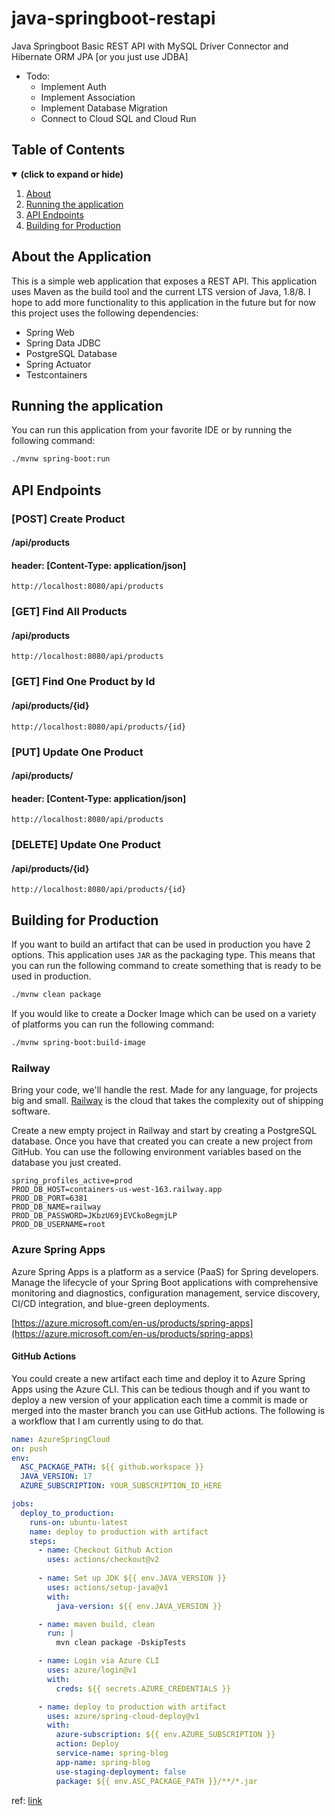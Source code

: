 # java-springboot-restapi
Java Springboot Basic REST API with MySQL Driver Connector and Hibernate ORM JPA [or you just use JDBA]

- Todo:
  + Implement Auth
  + Implement Association
  + Implement Database Migration
  + Connect to Cloud SQL and Cloud Run
  
## Table of Contents
<details open>
<summary><b>(click to expand or hide)</b></summary>
<!-- MarkdownTOC -->

1. [About](#about)
1. [Running the application](#running)
1. [API Endpoints](#api-endpoints)
1. [Building for Production](#prod)

<a id="about"></a>
## About the Application 

This is a simple web application that exposes a REST API. This application uses Maven as the build tool and the current 
LTS version of Java, 1.8/8. I hope to add more functionality to this application in the future but 
for now this project uses the following dependencies: 

- Spring Web
- Spring Data JDBC
- PostgreSQL Database
- Spring Actuator
- Testcontainers
 
<a id="running"></a>
## Running the application

You can run this application from your favorite IDE or by running the following command:
  
```bash
./mvnw spring-boot:run
```
  
<a id="api-endpoints"></a>
## API Endpoints

### [POST] Create Product
#### /api/products
#### header: [Content-Type: application/json]
```
http://localhost:8080/api/products
```

### [GET] Find All Products 
#### /api/products
```
http://localhost:8080/api/products
```

### [GET] Find One Product by Id
#### /api/products/{id}
```
http://localhost:8080/api/products/{id}
```

### [PUT] Update One Product
#### /api/products/
#### header: [Content-Type: application/json]
```
http://localhost:8080/api/products
```

### [DELETE] Update One Product
#### /api/products/{id}
```
http://localhost:8080/api/products/{id}
```

<a id="prod"></a>
## Building for Production 

If you want to build an artifact that can be used in production you have 2 options. This application uses `JAR` as the 
packaging type. This means that you can run the following command to create something that is ready to be used in production.

```bash
./mvnw clean package
```

If you would like to create a Docker Image which can be used on a variety of platforms you can run the following command: 

```bash
./mvnw spring-boot:build-image
```
  
### Railway
Bring your code, we'll handle the rest. Made for any language, for projects big and small. [Railway](https://railway.app/) 
is the cloud that takes the complexity out of shipping software.

Create a new empty project in Railway and start by creating a PostgreSQL database. Once you have that created you can create
a new project from GitHub. You can use the following environment variables based on the database you just created. 

```properties
spring_profiles_active=prod
PROD_DB_HOST=containers-us-west-163.railway.app
PROD_DB_PORT=6381
PROD_DB_NAME=railway
PROD_DB_PASSWORD=JKbzU69jEVCkoBegmjLP
PROD_DB_USERNAME=root
``` 
 

### Azure Spring Apps

Azure Spring Apps is a platform as a service (PaaS) for Spring developers. Manage the lifecycle of your Spring Boot applications with 
comprehensive monitoring and diagnostics, configuration management, service discovery, CI/CD integration, and blue-green deployments.

[https://azure.microsoft.com/en-us/products/spring-apps](https://azure.microsoft.com/en-us/products/spring-apps)

#### GitHub Actions 

You could create a new artifact each time and deploy it to Azure Spring Apps using the Azure CLI. This can be tedious though and if you want to deploy a new version of your application each time a commit is made or merged into the master branch you can use GitHub actions. The following is a workflow that I am currently using to do that. 

```yaml
name: AzureSpringCloud
on: push
env:
  ASC_PACKAGE_PATH: ${{ github.workspace }}
  JAVA_VERSION: 17
  AZURE_SUBSCRIPTION: YOUR_SUBSCRIPTION_ID_HERE

jobs:
  deploy_to_production:
    runs-on: ubuntu-latest
    name: deploy to production with artifact
    steps:
      - name: Checkout Github Action
        uses: actions/checkout@v2
        
      - name: Set up JDK ${{ env.JAVA_VERSION }}
        uses: actions/setup-java@v1
        with:
          java-version: ${{ env.JAVA_VERSION }}

      - name: maven build, clean
        run: |
          mvn clean package -DskipTests

      - name: Login via Azure CLI
        uses: azure/login@v1
        with:
          creds: ${{ secrets.AZURE_CREDENTIALS }}

      - name: deploy to production with artifact
        uses: azure/spring-cloud-deploy@v1
        with:
          azure-subscription: ${{ env.AZURE_SUBSCRIPTION }}
          action: Deploy
          service-name: spring-blog
          app-name: spring-blog
          use-staging-deployment: false
          package: ${{ env.ASC_PACKAGE_PATH }}/**/*.jar
```

ref: [link](https://www.youtube.com/watch?v=Z0JfmObjKRw)
